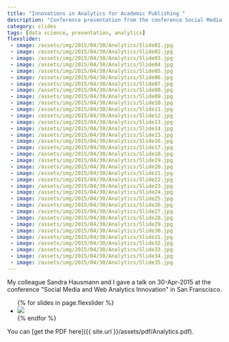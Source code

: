 ```yaml
---
title: "Innovations in Analytics for Academic Publishing "
description: "Conference presentation from the conference Social Media and Web Analytics Innovation, San Francisco, 30-Apr-2015"
category: slides 
tags: [data science, presentation, analytics]
flexslider: 
 - image: /assets/img/2015/04/30/Analytics/Slide01.jpg
 - image: /assets/img/2015/04/30/Analytics/Slide02.jpg
 - image: /assets/img/2015/04/30/Analytics/Slide03.jpg
 - image: /assets/img/2015/04/30/Analytics/Slide04.jpg
 - image: /assets/img/2015/04/30/Analytics/Slide05.jpg
 - image: /assets/img/2015/04/30/Analytics/Slide06.jpg
 - image: /assets/img/2015/04/30/Analytics/Slide07.jpg
 - image: /assets/img/2015/04/30/Analytics/Slide08.jpg
 - image: /assets/img/2015/04/30/Analytics/Slide09.jpg
 - image: /assets/img/2015/04/30/Analytics/Slide10.jpg
 - image: /assets/img/2015/04/30/Analytics/Slide11.jpg
 - image: /assets/img/2015/04/30/Analytics/Slide12.jpg
 - image: /assets/img/2015/04/30/Analytics/Slide13.jpg
 - image: /assets/img/2015/04/30/Analytics/Slide14.jpg
 - image: /assets/img/2015/04/30/Analytics/Slide15.jpg
 - image: /assets/img/2015/04/30/Analytics/Slide16.jpg
 - image: /assets/img/2015/04/30/Analytics/Slide17.jpg
 - image: /assets/img/2015/04/30/Analytics/Slide18.jpg
 - image: /assets/img/2015/04/30/Analytics/Slide19.jpg
 - image: /assets/img/2015/04/30/Analytics/Slide20.jpg
 - image: /assets/img/2015/04/30/Analytics/Slide21.jpg
 - image: /assets/img/2015/04/30/Analytics/Slide22.jpg
 - image: /assets/img/2015/04/30/Analytics/Slide23.jpg
 - image: /assets/img/2015/04/30/Analytics/Slide24.jpg
 - image: /assets/img/2015/04/30/Analytics/Slide25.jpg
 - image: /assets/img/2015/04/30/Analytics/Slide26.jpg
 - image: /assets/img/2015/04/30/Analytics/Slide27.jpg
 - image: /assets/img/2015/04/30/Analytics/Slide28.jpg
 - image: /assets/img/2015/04/30/Analytics/Slide29.jpg
 - image: /assets/img/2015/04/30/Analytics/Slide30.jpg
 - image: /assets/img/2015/04/30/Analytics/Slide31.jpg
 - image: /assets/img/2015/04/30/Analytics/Slide32.jpg
 - image: /assets/img/2015/04/30/Analytics/Slide33.jpg
 - image: /assets/img/2015/04/30/Analytics/Slide34.jpg
 - image: /assets/img/2015/04/30/Analytics/Slide35.jpg
---
```


My colleague Sandra Hausmann and I gave a talk on 30-Apr-2015 at the 
conference "Social Media and Web Analytics Innovation" in San Franscisco.


<div class="flexslider">
	<ul style="margin-left = 0;" class="slides">
		{% for slides in page.flexslider %}
			<li>
				<img src="{{ slides.image }}" />
			</li>
		{% endfor %}
	</ul>					
</div>

You can [get the PDF here]({{ site.url }}/assets/pdf/Analytics.pdf).

